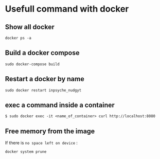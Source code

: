 # Usefull command with docker

## Show all docker

```
docker ps -a
```

## Build a docker compose

```
sudo docker-compose build
```

## Restart a docker by name

```
sudo docker restart inpsyche_nudgyt
```

## exec a command inside a container

```
$ sudo docker exec -it <name_of_container> curl http://localhost:8080
```

## Free memory from the image

If there is `no space left on device` :

```
docker system prune
```
